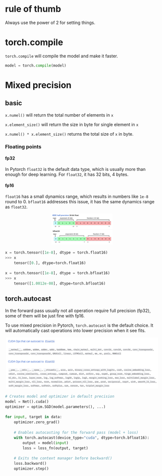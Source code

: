 # rule of thumb

Always use the power of 2 for setting things.


# torch.compile

`torch.compile` will compile the model and make it faster.

```python
model = torch.compile(model)
```

# Mixed precision
## basic
`x.numel()` will return the total number of elements in `x`

`x.element_size()` will return the size in byte for single element in `x`

`x.numel() * x.element_size()` returns the total size of `x` in byte.

### Floating points
#### fp32
In Pytorch `float32` is the default data type, which is usually more than enough for deep learning.
For `float32`, it has 32 bits, 4 bytes. 

#### fp16
`float16` has a small dynamics range, which results in numbers like `1e-8` round to 0.
`bfloat16` addresses this issue, it has the same dynamics range as `float32`.

<div align="center">
<img src="imgs/float16.png" width="200"/>
</div>

<div align="center">
<img src="imgs/bfloat16.png" width="200"/>
</div>

```python
x = torch.tensor([1e-8], dtype = torch.float16)
>>> x
    tensor([0.], dtype=torch.float16)

x = torch.tensor([1e-8], dtype = torch.bfloat16)
>>> x
    tensor([1.0012e-08], dtype=torch.bfloat16)
```

## torch.autocast
In the forward pass usually not all operation require full precision (fp32), some of them will be just fine with fp16.

To use mixed precision in Pytorch, `torch.autocast` is the default choice. 
It will automatically cast operations into lower precision when it see fits.

<div align="center">
<img src="imgs/autocast.png" width="500"/>
</div>


```python
# Creates model and optimizer in default precision
model = Net().cuda()
optimizer = optim.SGD(model.parameters(), ...)

for input, target in data:
    optimizer.zero_grad()

    # Enables autocasting for the forward pass (model + loss)
    with torch.autocast(device_type="cuda", dtype=torch.bfloat16):
        output = model(input)
        loss = loss_fn(output, target)

    # Exits the context manager before backward()
    loss.backward()
    optimizer.step()
```



